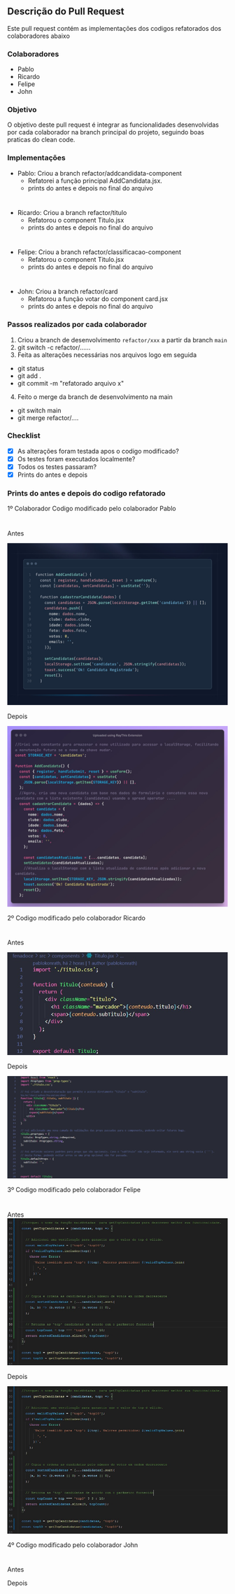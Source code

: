 ## Descrição do Pull Request

Este pull request contém as implementações dos codigos refatorados dos colaboradores abaixo

### Colaboradores

- Pablo
- Ricardo
- Felipe
- John

### Objetivo

O objetivo deste pull request é integrar as funcionalidades desenvolvidas por cada colaborador na branch principal do projeto, seguindo boas praticas do clean code.

### Implementações

- Pablo: Criou a branch refactor/addcandidata-component
  - Refatorei a função principal AddCandidata.jsx.
  - prints do antes e depois no final do arquivo
  #
- Ricardo: Criou a branch refactor/titulo
  - Refatorou o component Titulo.jsx
  - prints do antes e depois no final do arquivo
  #
- Felipe: Criou a branch refactor/classificacao-component
  - Refatorou o component Titulo.jsx
  - prints do antes e depois no final do arquivo
  #
- John: Criou a branch refactor/card
  - Refatorou a função votar do component card.jsx
  - prints do antes e depois no final do arquivo

### Passos realizados por cada colaborador

1. Criou a branch de desenvolvimento `refactor/xxx` a partir da branch `main`
2. git switch -c refactor/......
3. Feita as alterações necessárias nos arquivos logo em seguida

- git status
- git add .
- git commit -m "refatorado arquivo x"

4. Feito o merge da branch de desenvolvimento na main

- git switch main
- git merge refactor/....

### Checklist

- [x] As alterações foram testada apos o codigo modificado?
- [x] Os testes foram executados localmente?
- [x] Todos os testes passaram?
- [x] Prints do antes e depois

### Prints do antes e depois do codigo refatorado

1º Colaborador Codigo modificado pelo colaborador Pablo

#

#

Antes

![Codigo Antigo](public/pablo-antes.jpg)

Depois

![Codigo Novo](public/pablo-depois.jpg)

2º Codigo modificado pelo colaborador Ricardo

#

#

Antes

![Codigo Antigo](public/ricardo-antes.jpg)

Depois

![Codigo Novo](public/ricardo-depois.jpg)

3º Codigo modificado pelo colaborador Felipe

#

#

Antes
![Teste de Multiplicação](public/felipe-depois.jpg)

Depois

![Teste de Multiplicação](public/felipe-depois.jpg)

4º Codigo modificado pelo colaborador John

#

#

Antes

Depois
